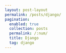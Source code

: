 ```yaml
---
layout: post-layout
permalink: /posts/django/
pagination:
  enabled: true
  collection: posts
  permalink: /:num/
  title: Django
  tag: django
---
```

